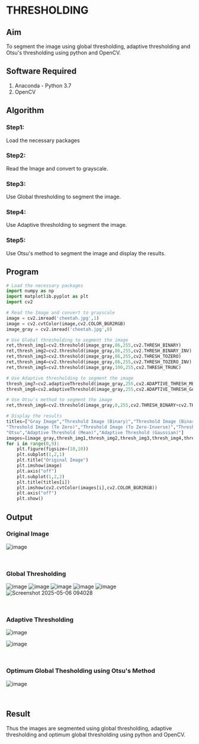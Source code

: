 # THRESHOLDING
## Aim
To segment the image using global thresholding, adaptive thresholding and Otsu's thresholding using python and OpenCV.

## Software Required
1. Anaconda - Python 3.7
2. OpenCV

## Algorithm

### Step1:
Load the necessary packages
<br>

### Step2:
Read the Image and convert to grayscale.
<br>

### Step3:
Use Global thresholding to segment the image.
<br>

### Step4:
Use Adaptive thresholding to segment the image.
<br>

### Step5:
Use Otsu's method to segment the image and display the results.
<br>

## Program

```python
# Load the necessary packages
import numpy as np
import matplotlib.pyplot as plt
import cv2

# Read the Image and convert to grayscale
image = cv2.imread('cheetah.jpg',1)
image = cv2.cvtColor(image,cv2.COLOR_BGR2RGB)
image_gray = cv2.imread('cheetah.jpg',0)

# Use Global thresholding to segment the image
ret,thresh_img1=cv2.threshold(image_gray,86,255,cv2.THRESH_BINARY)
ret,thresh_img2=cv2.threshold(image_gray,86,255,cv2.THRESH_BINARY_INV)
ret,thresh_img3=cv2.threshold(image_gray,86,255,cv2.THRESH_TOZERO)
ret,thresh_img4=cv2.threshold(image_gray,86,255,cv2.THRESH_TOZERO_INV)
ret,thresh_img5=cv2.threshold(image_gray,100,255,cv2.THRESH_TRUNC)

# Use Adaptive thresholding to segment the image
thresh_img7=cv2.adaptiveThreshold(image_gray,255,cv2.ADAPTIVE_THRESH_MEAN_C,cv2.THRESH_BINARY,11,2)
thresh_img8=cv2.adaptiveThreshold(image_gray,255,cv2.ADAPTIVE_THRESH_GAUSSIAN_C,cv2.THRESH_BINARY,11,2)

# Use Otsu's method to segment the image 
ret,thresh_img6=cv2.threshold(image_gray,0,255,cv2.THRESH_BINARY+cv2.THRESH_OTSU)

# Display the results
titles=["Gray Image","Threshold Image (Binary)","Threshold Image (Binary Inverse)",
"Threshold Image (To Zero)","Threshold Image (To Zero-Inverse)","Threshold Image (Truncate)",
"Otsu","Adaptive Threshold (Mean)","Adaptive Threshold (Gaussian)"]
images=[image_gray,thresh_img1,thresh_img2,thresh_img3,thresh_img4,thresh_img5,thresh_img6,thresh_img7,thresh_img8]
for i in range(0,9):
    plt.figure(figsize=(10,10))
    plt.subplot(1,2,1)
    plt.title("Original Image")
    plt.imshow(image)
    plt.axis("off")
    plt.subplot(1,2,2)
    plt.title(titles[i])
    plt.imshow(cv2.cvtColor(images[i],cv2.COLOR_BGR2RGB))
    plt.axis("off")
    plt.show()

```
## Output

### Original Image
![image](https://github.com/user-attachments/assets/5274b7e0-bcc0-486d-aba6-a0a33b5e9e3b)

<br>

### Global Thresholding
![image](https://github.com/user-attachments/assets/7391bacc-0679-405a-a519-0e9c5524a6c2)
![image](https://github.com/user-attachments/assets/405b2ccb-c0b9-43fa-9d25-f0671576dfd1)
![image](https://github.com/user-attachments/assets/44062623-bb52-41a5-9e8d-228cbff7fe52)
![image](https://github.com/user-attachments/assets/a3d67458-7243-46b1-aa36-c5f7ffbb159e)
![image](https://github.com/user-attachments/assets/dd6af5b2-9ad3-4560-ad32-e9b71aa05e01)
![Screenshot 2025-05-06 094028](https://github.com/user-attachments/assets/631f6285-d4dc-464e-9369-7c7f0d202000)

<br>

### Adaptive Thresholding
![image](https://github.com/user-attachments/assets/7fab20df-1e0b-40d1-92d2-1e960741c3e1)

![image](https://github.com/user-attachments/assets/7e0ed935-9c37-4742-94f0-3524cf01b898)

<br>

### Optimum Global Thesholding using Otsu's Method
![image](https://github.com/user-attachments/assets/225753a8-8abf-4342-92ef-d5eec168f855)

<br>


## Result
Thus the images are segmented using global thresholding, adaptive thresholding and optimum global thresholding using python and OpenCV.

